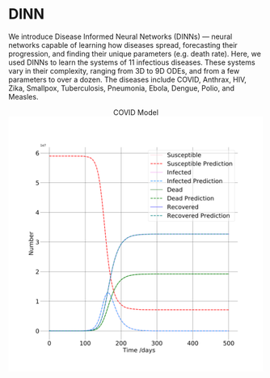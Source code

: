 # DINN
We introduce Disease Informed Neural Networks (DINNs) — neural networks capable of learning how diseases spread, forecasting their progression, and finding their unique parameters (e.g. death rate). Here, we used DINNs to learn the systems of 11 infectious diseases. These systems vary in their complexity, ranging from 3D to 9D ODEs, and from a few parameters to over a dozen. The diseases include COVID, Anthrax, HIV, Zika, Smallpox, Tuberculosis, Pneumonia, Ebola, Dengue, Polio, and Measles.


<p align="center">
  COVID Model
  
  <img src="https://github.com/Shaier/DINN/blob/master/Diseases/COVID/COVID.png" width="512" title="Github Logo">
</p>

<!-- ![COVID Model](https://github.com/Shaier/DINN/blob/master/Diseases/COVID/COVID.png) -->

